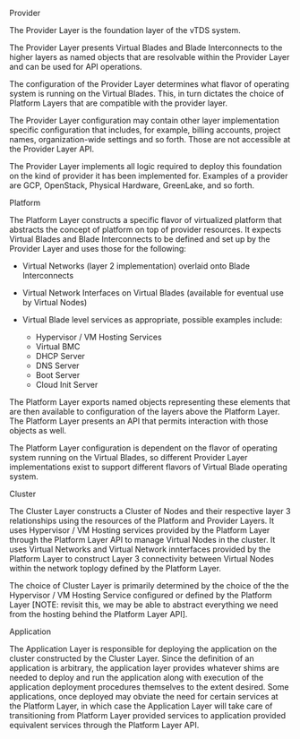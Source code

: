 Provider

   The Provider Layer is the foundation layer of the vTDS system.

   The Provider Layer presents Virtual Blades and Blade Interconnects to
   the higher layers as named objects that are resolvable within the
   Provider Layer and can be used for API operations.

   The configuration of the Provider Layer determines what flavor of
   operating system is running on the Virtual Blades. This, in turn
   dictates the choice of Platform Layers that are compatible with the
   provider layer.

   The Provider Layer configuration may contain other layer
   implementation specific configuration that includes, for example,
   billing accounts, project names, organization-wide settings and so
   forth. Those are not accessible at the Provider Layer API.

   The Provider Layer implements all logic required to deploy this
   foundation on the kind of provider it has been implemented
   for. Examples of a provider are GCP, OpenStack, Physical
   Hardware, GreenLake, and so forth.

Platform

   The Platform Layer constructs a specific flavor of virtualized
   platform that abstracts the concept of platform on top of provider
   resources. It expects Virtual Blades and Blade Interconnects to be
   defined and set up by the Provider Layer and uses those for the
   following:

   - Virtual Networks (layer 2 implementation) overlaid onto Blade
     Interconnects

   - Virtual Network Interfaces on Virtual Blades (available for
     eventual use by Virtual Nodes)

   - Virtual Blade level services as appropriate, possible examples include:
     + Hypervisor / VM Hosting Services
     + Virtual BMC
     + DHCP Server
     + DNS Server
     + Boot Server
     + Cloud Init Server

   The Platform Layer exports named objects representing these elements
   that are then available to configuration of the layers above the
   Platform Layer. The Platform Layer presents an API that permits
   interaction with those objects as well.

   The Platform Layer configuration is dependent on the flavor of
   operating system running on the Virtual Blades, so different Provider
   Layer implementations exist to support different flavors of Virtual
   Blade operating system.

Cluster

   The Cluster Layer constructs a Cluster of Nodes and their respective
   layer 3 relationships using the resources of the Platform and
   Provider Layers. It uses Hypervisor / VM Hosting services provided by
   the Platform Layer through the Platform Layer API to manage Virtual
   Nodes in the cluster. It uses Virtual Networks and Virtual Network
   innterfaces provided by the Platform Layer to construct Layer 3
   connectivity between Virtual Nodes within the network toplogy defined
   by the Platform Layer.

   The choice of Cluster Layer is primarily determined by the choice of
   the the Hypervisor / VM Hosting Service configured or defined by the
   Platform Layer [NOTE: revisit this, we may be able to abstract
   everything we need from the hosting behind the Platform Layer API].

Application

   The Application Layer is responsible for deploying the application on
   the cluster constructed by the Cluster Layer. Since the definition of
   an application is arbitrary, the application layer provides whatever
   shims are needed to deploy and run the application along with
   execution of the application deployment procedures themselves to the
   extent desired. Some applications, once deployed may obviate the need
   for certain services at the Platform Layer, in which case the
   Application Layer will take care of transitioning from Platform Layer
   provided services to application provided equivalent services through
   the Platform Layer API.

